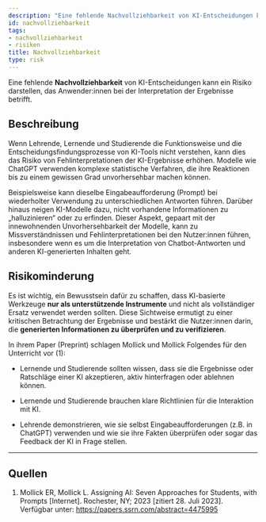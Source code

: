 ```yaml
---
description: "Eine fehlende Nachvollziehbarkeit von KI-Entscheidungen kann ein Risiko darstellen, das Anwender:innen bei der Interpretation der Ergebnisse betrifft."
id: nachvollziehbarkeit
tags:
- nachvollziehbarkeit
- risiken
title: Nachvollziehbarkeit
type: risk
---
```



Eine fehlende **Nachvollziehbarkeit** von KI-Entscheidungen kann ein Risiko darstellen, das Anwender:innen bei der Interpretation der Ergebnisse betrifft.


## Beschreibung

Wenn Lehrende, Lernende und Studierende die Funktionsweise und die Entscheidungsfindungsprozesse von KI-Tools nicht verstehen, kann dies das Risiko von Fehlinterpretationen der KI-Ergebnisse erhöhen. Modelle wie ChatGPT verwenden komplexe statistische Verfahren, die ihre Reaktionen bis zu einem gewissen Grad unvorhersehbar machen können.

Beispielsweise kann dieselbe Eingabeaufforderung (Prompt) bei wiederholter Verwendung zu unterschiedlichen Antworten führen. Darüber hinaus neigen KI-Modelle dazu, nicht vorhandene Informationen zu „halluzinieren“ oder zu erfinden. Dieser Aspekt, gepaart mit der innewohnenden Unvorhersehbarkeit der Modelle, kann zu Missverständnissen und Fehlinterpretationen bei den Nutzer:innen führen, insbesondere wenn es um die Interpretation von Chatbot-Antworten und anderen KI-generierten Inhalten geht.


## Risikominderung

Es ist wichtig, ein Bewusstsein dafür zu schaffen, dass KI-basierte Werkzeuge **nur als unterstützende Instrumente** und nicht als vollständiger Ersatz verwendet werden sollten. Diese Sichtweise ermutigt zu einer kritischen Betrachtung der Ergebnisse und bestärkt die Nutzer:innen darin, die **generierten Informationen zu überprüfen und zu verifizieren**.

In ihrem Paper (Preprint) schlagen Mollick und Mollick Folgendes für den Unterricht vor (1):

- Lernende und Studierende sollten wissen, dass sie die Ergebnisse oder Ratschläge einer KI akzeptieren, aktiv hinterfragen oder ablehnen können. 

- Lernende und Studierende brauchen klare Richtlinien für die Interaktion mit KI.

- Lehrende demonstrieren, wie sie selbst Eingabeaufforderungen (z.B. in ChatGPT) verwenden und wie sie ihre Fakten überprüfen oder sogar das Feedback der KI in Frage stellen. 


---


## Quellen

1.	Mollick ER, Mollick L. Assigning AI: Seven Approaches for Students, with Prompts [Internet]. Rochester, NY; 2023 [zitiert 28. Juli 2023]. Verfügbar unter: https://papers.ssrn.com/abstract=4475995